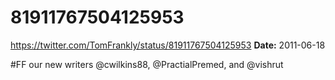 # 81911767504125953
https://twitter.com/TomFrankly/status/81911767504125953
**Date:** 2011-06-18

#FF our new writers @cwilkins88, @PractialPremed, and @vishrut

